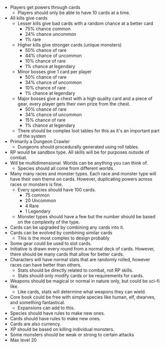 - Players get powers through cards
  - Players should only be able to have 10 cards at a time.
- All kills give cards
  - Lesser kills give bad cards with a random chance at a better card
    - 75% chance common
    - 24% chance uncommon
    - 1% rare
  - Higher kills give stronger cards (unique monsters)
    - 50% chance of rare
    - 44% chance of uncommon
    - 10% chance of rare
    - 1% chance at legendary
  - Minor bosses give 1 card per player
    - 50% chance of rare
    - 34% chance of uncommon
    - 10% chance of rare
    - 1% chance at legendary
  - Major bosses give a chest with a high quality card and a piece of gear, every player gets their own prize from the chest.
    - 50% chance of rare
    - 34% chance of uncommon
    - 15% chance of rare
    - 1% chance at legendary
  - There should be complex loot tables for this as it's an important part of the system
- Primarily a Dungeon Crawler
  - Dungeons should procedurally generated using roll tables.
- RP would be sandbox type. All skills will be for purposes outside of combat.
- Will be multidimensional. Worlds can be anything you can think of.
  - Species should all come from different worlds.
- Many many races and monster types. Each race and monster type will have their own theme on cards. However, duplicating powers across races or monsters is fine.
  - Every species should have 100 cards.
    - 75 common
    - 20 Uncommon
    - 4 Rare
    - 1 Legendary
  - Monster types should have a few but the number should be based on the complexity of the type.
- Cards can be upgraded by combining any cards into it.
- Cards can be evolved by combining similar cards
  - This is the most complex to design probably
- Some gear could be used to slot cards.
- Initiative is drawn every round from a normal deck of cards. However, there should be many cards that allow for better cards.
- Characters will have normal stats that are randomly rolled, however races can have better than others.
  - Stats should be directly related to combat, not RP skills.
  - Stats should only modify cards or be requirements for cards.
- Weapons should be magical or normal in nature only, but could be sci-fi like.
  - Like cards, stats will determine what weapons they can wield.
- Core book could be free with simple species like human, elf, dwarves, and something fantastical.
  - Expansions can add to this.
- Species should have rules to make new ones.
- Cards should have rules to make new ones.
- Cards are also currency.
- XP should be based on killing individual monsters.
- Some monsters should be weak or strong to certain attacks
- Max level 20
